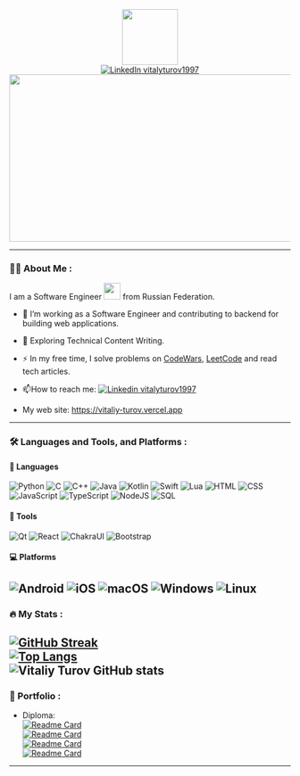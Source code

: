 <div id="header" align="center">
  <img src="https://media.giphy.com/media/M9gbBd9nbDrOTu1Mqx/giphy.gif" width="100"/>
  <div id="badges">
    <a href="https://www.linkedin.com/in/vitalyturov1997/">
      <img src="https://img.shields.io/badge/LinkedIn-blue?style=for-the-badge&logo=linkedin&logoColor=white" alt="LinkedIn vitalyturov1997"/>
    </a>
  </div>
  <img src="https://komarev.com/ghpvc/?username=walleri1&style=flat-square&color=blue" alt=""/>
</div>
<div align="center">
  <img src="https://media.giphy.com/media/dWesBcTLavkZuG35MI/giphy.gif" width="600" height="300"/>
</div>

---

### :woman_technologist: About Me :
I am a Software Engineer <img src="https://media.giphy.com/media/WUlplcMpOCEmTGBtBW/giphy.gif" width="30"> from Russian Federation.
- :telescope: I’m working as a Software Engineer and contributing to backend for building web applications.

- :seedling: Exploring Technical Content Writing.

- :zap: In my free time, I solve problems on [CodeWars](https://www.codewars.com/users/walleri1), [LeetCode](https://leetcode.com/walleri1/) and read tech articles.

- :mailbox:How to reach me: [![Linkedin vitalyturov1997](https://img.shields.io/badge/-vitaliy_turov-blue?style=flat&logo=Linkedin&logoColor=white)](https://www.linkedin.com/in/vitalyturov1997/)
- My web site: https://vitaliy-turov.vercel.app

---

### :hammer_and_wrench: Languages and Tools, and Platforms :
#### :information_desk_person: Languages
![Python](https://img.shields.io/badge/-Python-090909?style=for-the-badge&logo=Python) ![C](https://img.shields.io/badge/-C-090909?style=for-the-badge&logo=C) ![C++](https://img.shields.io/badge/-C++-090909?style=for-the-badge&logo=C%2b%2b) ![Java](https://img.shields.io/badge/-Java-090909?style=for-the-badge&logo=Java) ![Kotlin](https://img.shields.io/badge/-Kotlin-090909?style=for-the-badge&logo=Kotlin) ![Swift](https://img.shields.io/badge/-Swift-090909?style=for-the-badge&logo=swift) ![Lua](https://img.shields.io/badge/-Lua-090909?style=for-the-badge&logo=lua)
![HTML](https://img.shields.io/badge/-HTML-090909?style=for-the-badge&logo=html5) ![CSS](https://img.shields.io/badge/-CSS-090909?style=for-the-badge&logo=css3) ![JavaScript](https://img.shields.io/badge/-JavaScript-090909?style=for-the-badge&logo=javascript) ![TypeScript](https://img.shields.io/badge/-TypeScript-090909?style=for-the-badge&logo=typescript) ![NodeJS](https://img.shields.io/badge/-Node.JS-090909?style=for-the-badge&logo=node.js) 
![SQL](https://img.shields.io/badge/-SQL-090909?style=for-the-badge&logo=sqlite)

#### :hammer: Tools
![Qt](https://img.shields.io/badge/-Qt-090909?style=for-the-badge&logo=qt)
![React](https://img.shields.io/badge/-React-090909?style=for-the-badge&logo=react) ![ChakraUI](https://img.shields.io/badge/-ChakraUI-090909?style=for-the-badge&logo=chakraui) ![Bootstrap](https://img.shields.io/badge/-bootstrap-090909?style=for-the-badge&logo=bootstrap)

#### :computer: Platforms
![Android](https://img.shields.io/badge/-Android-090909?style=for-the-badge&logo=android) ![iOS](https://img.shields.io/badge/-iOS-090909?style=for-the-badge&logo=ios)
![macOS](https://img.shields.io/badge/-macOS-090909?style=for-the-badge&logo=macOS) ![Windows](https://img.shields.io/badge/-Windows-090909?style=for-the-badge&logo=Windows) ![Linux](https://img.shields.io/badge/-Linux-090909?style=for-the-badge&logo=Linux)
---

### :fire: My Stats :
[![GitHub Streak](http://github-readme-streak-stats.herokuapp.com?user=walleri1&theme=dark&background=000000&count_private=true)](https://git.io/streak-stats)</br>
[![Top Langs](https://github-readme-stats.vercel.app/api/top-langs/?username=walleri1&langs_count=100&theme=dark&background=000000&count_private=true)](https://github.com/anuraghazra/github-readme-stats)</br>
![Vitaliy Turov GitHub stats](https://github-readme-stats.vercel.app/api?username=walleri1&show_icons=true&theme=radical&count_private=true)</br>
---

### :bug: Portfolio :
- Diploma:</br>
[![Readme Card](https://github-readme-stats.vercel.app/api/pin/?username=walleri1&repo=telady_system)](https://github.com/walleri1/telady_system)</br>
[![Readme Card](https://github-readme-stats.vercel.app/api/pin/?username=walleri1&repo=telady_client)](https://github.com/walleri1/telady_client)</br>
[![Readme Card](https://github-readme-stats.vercel.app/api/pin/?username=walleri1&repo=TeladyMobileApple)](https://github.com/walleri1/TeladyMobileApple)</br>
[![Readme Card](https://github-readme-stats.vercel.app/api/pin/?username=walleri1&repo=TeladyMobileAndroid)](https://github.com/walleri1/TeladyMobileAndroid)</br>
---
